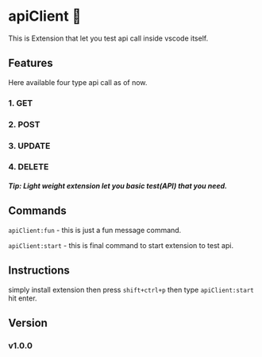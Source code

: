 # apiClient 🚀

This is Extension that let you test api call inside vscode itself.

## Features
Here available four type api call as of now.
### 1. GET
### 2. POST
### 3. UPDATE
### 4. DELETE

##### Tip: Light weight extension let you basic test(API) that you need. 

## Commands

`apiClient:fun` - this is just a fun message command.

`apiClient:start` - this is final command to start extension to test api.

## Instructions

simply install extension then press `shift+ctrl+p` then type `apiClient:start` hit enter.

## Version
### v1.0.0


